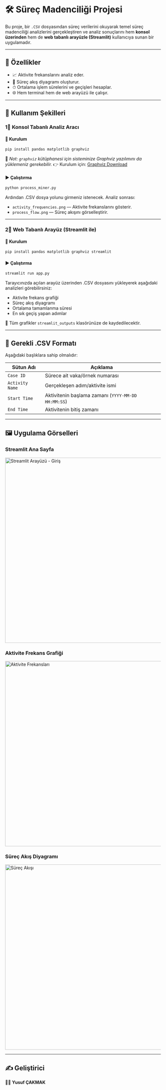 # 🛠️ Süreç Madenciliği Projesi

Bu proje, bir `.CSV` dosyasından süreç verilerini okuyarak temel süreç madenciliği analizlerini gerçekleştiren ve analiz sonuçlarını hem **konsol üzerinden** hem de **web tabanlı arayüzle (Streamlit)** kullanıcıya sunan bir uygulamadır.

---

## 🚀 Özellikler

* 📈 Aktivite frekanslarını analiz eder.
* 🔄 Süreç akış diyagramı oluşturur.
* ⏱ Ortalama işlem sürelerini ve geçişleri hesaplar.
* 🌐 Hem terminal hem de web arayüzü ile çalışır.

---

## 🧰 Kullanım Şekilleri

### 1⃣ Konsol Tabanlı Analiz Aracı

#### 🔧 Kurulum

```bash
pip install pandas matplotlib graphviz
```

📌 *Not: `graphviz` kütüphanesi için sisteminize Graphviz yazılımını da yüklemeniz gerekebilir.*
👉 Kurulum için: [Graphviz Download](https://graphviz.org/download/)

#### ▶️ Çalıştırma

```bash
python process_miner.py
```

Ardından .CSV dosya yolunu girmeniz istenecek. Analiz sonrası:

* `activity_frequencies.png` — Aktivite frekanslarını gösterir.
* `process_flow.png` — Süreç akışını görselleştirir.

---

### 2⃣ Web Tabanlı Arayüz (Streamlit ile)

#### 🔧 Kurulum

```bash
pip install pandas matplotlib graphviz streamlit
```

#### ▶️ Çalıştırma

```bash
streamlit run app.py
```

Tarayıcınızda açılan arayüz üzerinden .CSV dosyasını yükleyerek aşağıdaki analizleri görebilirsiniz:

* Aktivite frekans grafiği
* Süreç akış diyagramı
* Ortalama tamamlanma süresi
* En sık geçiş yapan adımlar

📁 Tüm grafikler `streamlit_outputs` klasörünüze de kaydedilecektir.

---

## 📄 Gerekli .CSV Formatı

Aşağıdaki başlıklara sahip olmalıdır:

| Sütun Adı       | Açıklama                                           |
| --------------- | -------------------------------------------------- |
| `Case ID`       | Sürece ait vaka/örnek numarası                     |
| `Activity Name` | Gerçekleşen adım/aktivite ismi                     |
| `Start Time`    | Aktivitenin başlama zamanı (`YYYY-MM-DD HH:MM:SS`) |
| `End Time`      | Aktivitenin bitiş zamanı                           |

---

## 🖼️ Uygulama Görselleri

### Streamlit Ana Sayfa

<img src="https://github.com/user-attachments/assets/ecc2e967-3eb3-4cc5-8f67-d36185dcc23e" width="600" alt="Streamlit Arayüzü - Giriş" />

### Aktivite Frekans Grafiği

<img src="https://github.com/user-attachments/assets/ddec0746-4678-4df5-98f3-716dab78269f" width="600" alt="Aktivite Frekansları" />

### Süreç Akış Diyagramı

<img src="https://github.com/user-attachments/assets/e723f035-bd41-4f3e-a9f0-7d3182fef9e6" width="600" alt="Süreç Akışı" />

---

## ✍️ Geliştirici

👨‍💻 **Yusuf ÇAKMAK**
